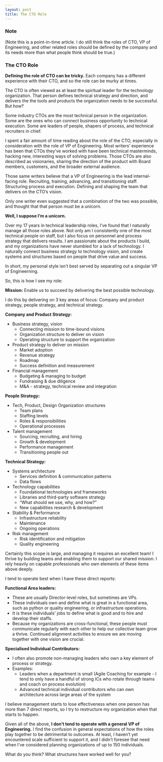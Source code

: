 ```yaml
---
layout: post
title: The CTO Role
---
```


### Note

(Note this is a point-in-time article. I do still think the roles of CTO, VP of
Engineering, and other related roles should be defined by the company and its
needs more than what people think should be true.)

### The CTO Role

**Defining the role of CTO can be tricky.** Each company has a different
experience with their CTO, and so the role can be murky at times.

The CTO is often viewed as at least the spiritual leader for the technology
organization. That person defines technical strategy and direction, and
delivers the the tools and products the organization needs to be successful.
But how?

Some industry CTOs are the most technical person in the organization. Some are
the ones who can connect business opportunity to technical execution. Some are
leaders of people, shapers of process, and technical recruiters in chief.

I spent a fair amount of time reading about the role of the CTO, especially in
consideration with the role of VP of Engineering. Most writers’ experience has
been that CTOs they’ve worked with have been technical masterminds, hacking
new, interesting ways of solving problems. Those CTOs are also described as
visionaries, sharing the direction of the product with Board members,
customers, and the broader external audience.

Those same writers believe that a VP of Engineering is the lead internal-facing
role. Recruiting, training, advancing, and transitioning staff. Structuring
process and execution. Defining and shaping the team that delivers on the CTO’s
vision.

Only one writer even suggested that a combination of the two was possible, and
thought that that person must be a unicorn.

**Well, I suppose I’m a unicorn.**

Over my 17 years in technical leadership roles, I’ve found that I naturally
manage all those roles above. Not only am I consistently one of the most
technical people on staff, but I also focus on personnel and process strategy
that delivers results. I am passionate about the products I build, and my
organizations have never stumbled for a lack of technology. I naturally connect
business strategy to technology vision, and create systems and structures based
on people that drive value and success.

In short, my personal style isn't best served by separating out a singular VP
of Engineerning. 

So, this is how I see my role:

**Mission:** Enable us to succeed by delivering the best possible technology.

I do this by delivering on 3 key areas of focus: Company and product strategy,
people strategy, and technical strategy.

**Company and Product Strategy:**

* Business strategy, vision
    * Connecting mission to time-bound visions
    * Organization structure to deliver on vision
    * Operating structure to support the organization
* Product strategy to deliver on mission
    * Market adoption
    * Revenue strategy
    * Roadmap
    * Success definition and measurement
* Financial management
    * Budgeting & managing to budget
    * Fundraising & due diligence
    * M&A - strategy, technical review and integration

**People Strategy:**

* Tech, Product, Design Organization structures
    * Team plans
    * Staffing levels
    * Roles & responsibilities
    * Operational processes
* Talent management
    * Sourcing, recruiting, and hiring
    * Growth & development
    * Performance management
    * Transitioning people out

**Technical Strategy:**

* Systems architecture
    * Services definition & communication patterns
    * Data flows
* Technology capabilities
    * Foundational technologies and frameworks
    * Libraries and third-party software strategy
    * “What should we use, why, and how?”
    * New capabilities research & development
* Stability & Performance
    * Infrastructure reliability
    * Maintenance
    * Ongoing operations
* Risk management
    * Risk identification and mitigation
    * Quality engineering

Certainly this scope is large, and managing it requires an excellent team! I
thrive by building teams and enabling them to support our shared mission. I
rely heavily on capable professionals who own elements of these items above
deeply.

I tend to operate best when I have these direct reports:

**Functional Area leaders:**

* These are usually Director-level roles, but sometimes are VPs.
* These individuals own and define what is great in a functional area, such as
  python or quality engineering, or infrastructure operations.
* It is these individuals’ jobs to define what is good and to hire and develop their staffs.
* Because my organizations are cross-functional, these people must communicate
  regularly with each other to help our collective team grow a thrive.
  Continued alignment activities to ensure we are moving together with one
  vision are crucial.

**Specialised Individual Contributors:**

* I often also promote non-managing leaders who own a key element of process or
  strategy.
* Examples:
    * Leaders when a department is small (Agile Coaching for example - I tend
      to only have a handful of strong ICs who rotate through teams and coach
      on process evolution)
    * Advanced technical individual contributors who can own architecture
      across large areas of the system

I believe management starts to lose effectiveness when one person has more than
7 direct reports, so I try to restructure my organization when that starts to
happen.

Given all of the above, **I don’t tend to operate with a general VP of
Engineering.** I find the confusion in general expectations of how the roles
play together to be detrimental to outcomes. At least, I haven’t yet
encountered scale sufficient to support it, and I didn’t foresee that need when
I’ve considered planning organizations of up to 150 individuals.

What do you think? What structures have worked well for you?
